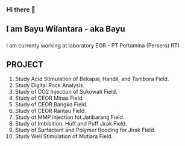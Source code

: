 ### Hi there 👋

## I am Bayu Wilantara - aka Bayu

###
I am currenty working at laboratory EOR - PT Pertamina (Persero) RTI

## PROJECT

1. Study Acid Stimulation of Bekapai, Handil, and
Tambora Field.
2. Study Digital Rock Analysis.
3. Study of CO2 Injection of Sukowati Field.
4. Study of CEOR Minas Field.
5. Study of CEOR Bangko Field.
6. Study of CEOR Rantau Field.
7. Study of MMP injection fot Jatibarang Field.
8. Study of Imbibition, Huff and Puff Jirak Field.
9. Study of Surfactant and Polymer flooding for Jirak
Field.
10. Study Well Stimulation of Mutiara Field.
